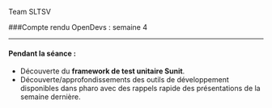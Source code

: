 Team SLTSV

###Compte rendu OpenDevs : semaine 4

---

#### Pendant la séance :
- Découverte du **framework de test unitaire Sunit**.
- Découverte/approfondissements des outils de développement disponibles dans pharo avec des rappels rapide des présentations de la semaine dernière.
